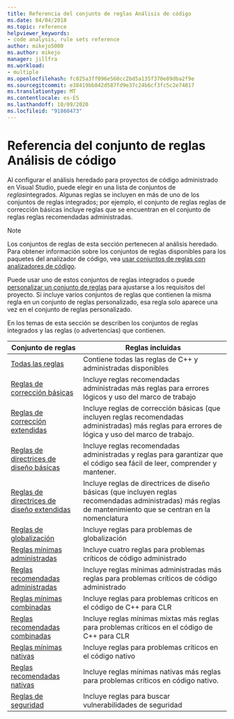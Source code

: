 ```yaml
---
title: Referencia del conjunto de reglas Análisis de código
ms.date: 04/04/2018
ms.topic: reference
helpviewer_keywords:
- code analysis, rule sets reference
author: mikejo5000
ms.author: mikejo
manager: jillfra
ms.workload:
- multiple
ms.openlocfilehash: fc025a3ff096e560cc2bd5a135f370e89dba2f9e
ms.sourcegitcommit: e38419bb842d587fd9e37c24b6cf3fc5c2e74817
ms.translationtype: MT
ms.contentlocale: es-ES
ms.lasthandoff: 10/09/2020
ms.locfileid: "91860473"
---
```

# <a name="code-analysis-rule-set-reference"></a>Referencia del conjunto de reglas Análisis de código

Al configurar el análisis heredado para proyectos de código administrado en Visual Studio, puede elegir en una lista de conjuntos de *reglas*integrados. Algunas reglas se incluyen en más de uno de los conjuntos de reglas integrados; por ejemplo, el conjunto de reglas reglas de corrección básicas incluye reglas que se encuentran en el conjunto de reglas reglas recomendadas administradas.

> [!NOTE]
> Los conjuntos de reglas de esta sección pertenecen al análisis heredado. Para obtener información sobre los conjuntos de reglas disponibles para los paquetes del analizador de código, vea [usar conjuntos de reglas con analizadores de código](/dotnet/fundamentals/code-analysis/code-quality-rule-options).

Puede usar uno de estos conjuntos de reglas integrados o puede [personalizar un conjunto de reglas](../code-quality/how-to-create-a-custom-rule-set.md) para ajustarse a los requisitos del proyecto. Si incluye varios conjuntos de reglas que contienen la misma regla en un conjunto de reglas personalizado, esa regla solo aparece una vez en el conjunto de reglas personalizado.

En los temas de esta sección se describen los conjuntos de reglas integrados y las reglas (o advertencias) que contienen.

| Conjunto de reglas | Reglas incluidas |
| - | - |
| [Todas las reglas](all-rules-rule-set.md) | Contiene todas las reglas de C++ y administradas disponibles |
| [Reglas de corrección básicas](basic-correctness-rules-rule-set-for-managed-code.md) | Incluye reglas recomendadas administradas más reglas para errores lógicos y uso del marco de trabajo |
| [Reglas de corrección extendidas](extended-correctness-rules-rule-set-for-managed-code.md) | Incluye reglas de corrección básicas (que incluyen reglas recomendadas administradas) más reglas para errores de lógica y uso del marco de trabajo. |
| [Reglas de directrices de diseño básicas](basic-design-guideline-rules-rule-set-for-managed-code.md) | Incluye reglas recomendadas administradas y reglas para garantizar que el código sea fácil de leer, comprender y mantener. |
| [Reglas de directrices de diseño extendidas](extended-design-guidelines-rules-rule-set-for-managed-code.md) | Incluye reglas de directrices de diseño básicas (que incluyen reglas recomendadas administradas) más reglas de mantenimiento que se centran en la nomenclatura |
| [Reglas de globalización](globalization-rules-rule-set-for-managed-code.md) | Incluye reglas para problemas de globalización |
| [Reglas mínimas administradas](managed-minimum-rules-rule-set-for-managed-code.md) | Incluye cuatro reglas para problemas críticos de código administrado |
| [Reglas recomendadas administradas](managed-recommended-rules-rule-set-for-managed-code.md) | Incluye reglas mínimas administradas más reglas para problemas críticos de código administrado |
| [Reglas mínimas combinadas](mixed-minimum-rules-rule-set.md) | Incluye reglas para problemas críticos en el código de C++ para CLR |
| [Reglas recomendadas combinadas](mixed-recommended-rules-rule-set.md) | Incluye reglas mínimas mixtas más reglas para problemas críticos en el código de C++ para CLR |
| [Reglas mínimas nativas](native-minimum-rules-rule-set.md) | Incluye reglas para problemas críticos en el código nativo |
| [Reglas recomendadas nativas](native-recommended-rules-rule-set.md) | Incluye reglas mínimas nativas más reglas para problemas críticos en código nativo. |
| [Reglas de seguridad](security-rules-rule-set-for-managed-code.md) | Incluye reglas para buscar vulnerabilidades de seguridad |